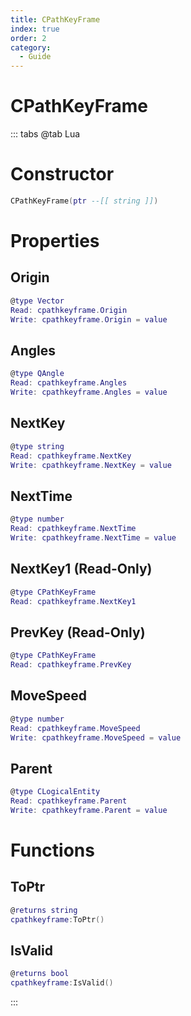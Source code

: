 ```yaml
---
title: CPathKeyFrame
index: true
order: 2
category:
  - Guide
---
```


# CPathKeyFrame

::: tabs
@tab Lua
# Constructor
```lua
CPathKeyFrame(ptr --[[ string ]])
```
# Properties
## Origin 
```lua
@type Vector
Read: cpathkeyframe.Origin
Write: cpathkeyframe.Origin = value
```
## Angles 
```lua
@type QAngle
Read: cpathkeyframe.Angles
Write: cpathkeyframe.Angles = value
```
## NextKey 
```lua
@type string
Read: cpathkeyframe.NextKey
Write: cpathkeyframe.NextKey = value
```
## NextTime 
```lua
@type number
Read: cpathkeyframe.NextTime
Write: cpathkeyframe.NextTime = value
```
## NextKey1 (Read-Only)
```lua
@type CPathKeyFrame
Read: cpathkeyframe.NextKey1
```
## PrevKey (Read-Only)
```lua
@type CPathKeyFrame
Read: cpathkeyframe.PrevKey
```
## MoveSpeed 
```lua
@type number
Read: cpathkeyframe.MoveSpeed
Write: cpathkeyframe.MoveSpeed = value
```
## Parent 
```lua
@type CLogicalEntity
Read: cpathkeyframe.Parent
Write: cpathkeyframe.Parent = value
```
# Functions
## ToPtr
```lua
@returns string
cpathkeyframe:ToPtr()
```
## IsValid
```lua
@returns bool
cpathkeyframe:IsValid()
```

:::